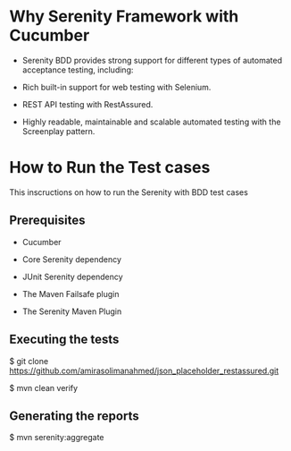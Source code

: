 # Why Serenity Framework with Cucumber


- Serenity BDD provides strong support for different types of automated acceptance testing, including:


- Rich built-in support for web testing with Selenium.


- REST API testing with RestAssured.


- Highly readable, maintainable and scalable automated testing with the Screenplay pattern.

# How to Run the Test cases 

This inscructions on how to run the Serenity with BDD test cases

## Prerequisites
 
- Cucumber

- Core Serenity dependency

- JUnit Serenity dependency

- The Maven Failsafe plugin

- The Serenity Maven Plugin


## Executing the tests

$ git clone https://github.com/amirasolimanahmed/json_placeholder_restassured.git



$ mvn clean verify

## Generating the reports

$ mvn serenity:aggregate


